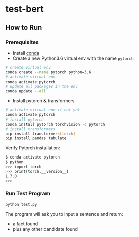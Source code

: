 # test-bert

## How to Run

### Prerequisites

- Install [conda](https://docs.conda.io/projects/conda/en/4.6.1/user-guide/install/index.html)
- Create a new Python3.6 virtual env with the name `pytorch`

```bash
# create virtual env
conda create --name pytorch python=3.6
# activate virtual env
conda activate pytorch
# update all packages in the env
conda update --all 
```

- Install pytorch & transformers

```bash
# activate virtual env if not yet
conda activate pytorch
# install pytorch
conda install pytorch torchvision -c pytorch
# install transformers
pip install transformers[torch]
pip install pandas tabulate
```

Verify Pytorch installation:

```bash
$ conda activate pytorch
$ python
>>> import torch 
>>> print(torch.__version__) 
1.7.0
>>>
```

### Run Test Program

```bash
python test.py
```

The program will ask you to input a sentence and return:
- a fact found 
- plus any other candidate found